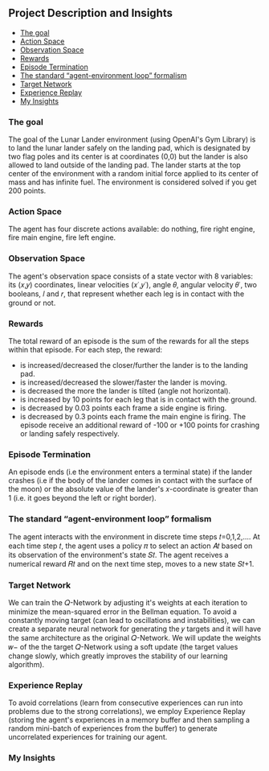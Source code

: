 ## Project Description and Insights
* [The goal](https://github.com/Nazalekser/portfolio/tree/main/Projects/Luna_Lander_Project#the-goal)
* [Action Space](https://github.com/Nazalekser/portfolio/tree/main/Projects/Luna_Lander_Project#action-space)
* [Observation Space](https://github.com/Nazalekser/portfolio/tree/main/Projects/Luna_Lander_Project#observation-space)
* [Rewards](https://github.com/Nazalekser/portfolio/tree/main/Projects/Luna_Lander_Project#rewards)
* [Episode Termination](https://github.com/Nazalekser/portfolio/tree/main/Projects/Luna_Lander_Project#episode-termination)
* [The standard “agent-environment loop” formalism](https://github.com/Nazalekser/portfolio/tree/main/Projects/Luna_Lander_Project#the-standard-agent-environment-loop-formalism)
* [Target Network](https://github.com/Nazalekser/portfolio/tree/main/Projects/Luna_Lander_Project#target-network)
* [Experience Replay](https://github.com/Nazalekser/portfolio/tree/main/Projects/Luna_Lander_Project#experience-replay)
* [My Insights](https://github.com/Nazalekser/portfolio/tree/main/Projects/Luna_Lander_Project#my-insights)

### The goal
The goal of the Lunar Lander environment (using OpenAI's Gym Library) is to land the lunar lander safely on the landing pad, which is designated by two flag poles and its center is at coordinates (0,0) but the lander is also allowed to land outside of the landing pad. The lander starts at the top center of the environment with a random initial force applied to its center of mass and has infinite fuel. The environment is considered solved if you get 200 points.

### Action Space
The agent has four discrete actions available: do nothing, fire right engine, fire main engine, fire left engine.

### Observation Space
The agent's observation space consists of a state vector with 8 variables: its (𝑥,𝑦) coordinates, linear velocities (𝑥˙,𝑦˙), angle 𝜃, angular velocity 𝜃˙, two booleans, 𝑙 and 𝑟, that represent whether each leg is in contact with the ground or not.

### Rewards
The total reward of an episode is the sum of the rewards for all the steps within that episode. For each step, the reward:
* is increased/decreased the closer/further the lander is to the landing pad.
* is increased/decreased the slower/faster the lander is moving.
* is decreased the more the lander is tilted (angle not horizontal).
* is increased by 10 points for each leg that is in contact with the ground.
* is decreased by 0.03 points each frame a side engine is firing.
* is decreased by 0.3 points each frame the main engine is firing.
The episode receive an additional reward of -100 or +100 points for crashing or landing safely respectively.

### Episode Termination
An episode ends (i.e the environment enters a terminal state) if the lander crashes (i.e if the body of the lander comes in contact with the surface of the moon) or the absolute value of the lander's 𝑥-coordinate is greater than 1 (i.e. it goes beyond the left or right border).

### The standard “agent-environment loop” formalism
The agent interacts with the environment in discrete time steps 𝑡=0,1,2,.... At each time step 𝑡, the agent uses a policy 𝜋 to select an action 𝐴𝑡 based on its observation of the environment's state 𝑆𝑡. The agent receives a numerical reward 𝑅𝑡 and on the next time step, moves to a new state 𝑆𝑡+1.

### Target Network
We can train the 𝑄-Network by adjusting it's weights at each iteration to minimize the mean-squared error in the Bellman equation.
To avoid a constantly moving target (can lead to oscillations and instabilities), we can create a separate neural network for generating the 𝑦 targets and it will have the same architecture as the original 𝑄-Network. We will update the weights 𝑤− of the the target 𝑄-Network using a soft update (the target values change slowly, which greatly improves the stability of our learning algorithm).

### Experience Replay
To avoid correlations (learn from consecutive experiences can run into problems due to the strong correlations), we employ Experience Replay (storing the agent's experiences in a memory buffer and then sampling a random mini-batch of experiences from the buffer) to generate uncorrelated experiences for training our agent.

### My Insights
